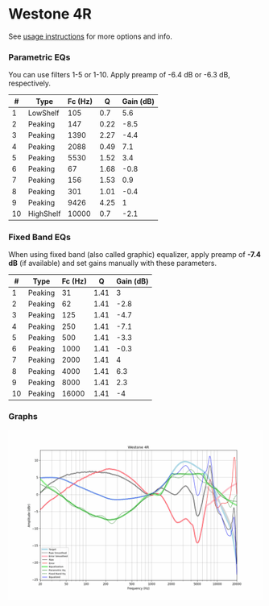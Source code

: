 # Westone 4R
See [usage instructions](https://github.com/jaakkopasanen/AutoEq#usage) for more options and info.

### Parametric EQs
You can use filters 1-5 or 1-10. Apply preamp of -6.4 dB or -6.3 dB, respectively.

|   # | Type      |   Fc (Hz) |    Q |   Gain (dB) |
|-----|-----------|-----------|------|-------------|
|   1 | LowShelf  |       105 | 0.7  |         5.6 |
|   2 | Peaking   |       147 | 0.22 |        -8.5 |
|   3 | Peaking   |      1390 | 2.27 |        -4.4 |
|   4 | Peaking   |      2088 | 0.49 |         7.1 |
|   5 | Peaking   |      5530 | 1.52 |         3.4 |
|   6 | Peaking   |        67 | 1.68 |        -0.8 |
|   7 | Peaking   |       156 | 1.53 |         0.9 |
|   8 | Peaking   |       301 | 1.01 |        -0.4 |
|   9 | Peaking   |      9426 | 4.25 |         1   |
|  10 | HighShelf |     10000 | 0.7  |        -2.1 |

### Fixed Band EQs
When using fixed band (also called graphic) equalizer, apply preamp of **-7.4 dB** (if available) and set gains manually with these parameters.

|   # | Type    |   Fc (Hz) |    Q |   Gain (dB) |
|-----|---------|-----------|------|-------------|
|   1 | Peaking |        31 | 1.41 |         3   |
|   2 | Peaking |        62 | 1.41 |        -2.8 |
|   3 | Peaking |       125 | 1.41 |        -4.7 |
|   4 | Peaking |       250 | 1.41 |        -7.1 |
|   5 | Peaking |       500 | 1.41 |        -3.3 |
|   6 | Peaking |      1000 | 1.41 |        -0.3 |
|   7 | Peaking |      2000 | 1.41 |         4   |
|   8 | Peaking |      4000 | 1.41 |         6.3 |
|   9 | Peaking |      8000 | 1.41 |         2.3 |
|  10 | Peaking |     16000 | 1.41 |        -4   |

### Graphs
![](./Westone%204R.png)
